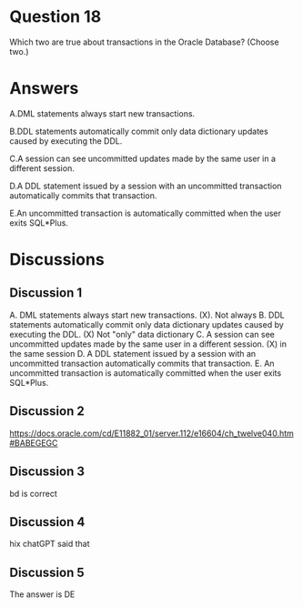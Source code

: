 # Question 18
Which two are true about transactions in the Oracle Database? (Choose two.)

# Answers
A.DML statements always start new transactions.

B.DDL statements automatically commit only data dictionary updates caused by executing the DDL.

C.A session can see uncommitted updates made by the same user in a different session.

D.A DDL statement issued by a session with an uncommitted transaction automatically commits that transaction.

E.An uncommitted transaction is automatically committed when the user exits SQL*Plus.

# Discussions
## Discussion 1
A. DML statements always start new transactions. (X). Not always
    B. DDL statements automatically commit only data dictionary updates caused by executing the DDL. (X) Not "only"  data dictionary
    C. A session can see uncommitted updates made by the same user in a different session. (X) in the same session
    D. A DDL statement issued by a session with an uncommitted transaction automatically commits that transaction.
    E. An uncommitted transaction is automatically committed when the user exits SQL*Plus.

## Discussion 2
https://docs.oracle.com/cd/E11882_01/server.112/e16604/ch_twelve040.htm#BABEGEGC

## Discussion 3
bd is correct

## Discussion 4
hix chatGPT said that

## Discussion 5
The answer is DE

